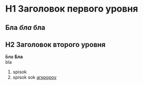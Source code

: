 # H1 Заголовок первого уровня
Бла *бла* бла
---
## H2 Заголовок второго уровня
~~Бла~~ **Бла**<br>bla
1. spisok
2. spisok sok
[arspopov](arspopov.com)



